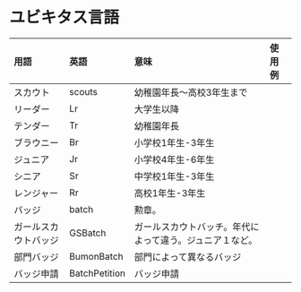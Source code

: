# ユビキタス言語

| 用語 | 英語 | 意味 | 使用例 |
| :-- | :-- | :-- | :-- |
| スカウト | scouts | 幼稚園年長～高校3年生まで |  |
| リーダー | Lr | 大学生以降 |  |
| テンダー | Tr | 幼稚園年長 | |
| ブラウニー | Br | 小学校1年生-3年生 | |
| ジュニア | Jr | 小学校4年生-6年生 | |
| シニア | Sr | 中学校1年生-3年生 | |
| レンジャー | Rr | 高校1年生-3年生 | |
| バッジ | batch | 勲章。 | |
| ガールスカウトバッジ | GSBatch | ガールスカウトバッチ。年代によって違う。ジュニア１など。 | |
| 部門バッジ | BumonBatch | 部門によって異なるバッジ| |
| バッジ申請 | BatchPetition | バッジ申請 | |
